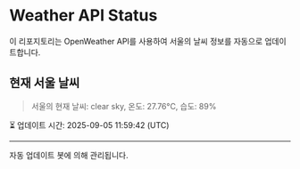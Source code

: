 
# Weather API Status

이 리포지토리는 OpenWeather API를 사용하여 서울의 날씨 정보를 자동으로 업데이트합니다.

## 현재 서울 날씨
> 서울의 현재 날씨: clear sky, 온도: 27.76°C, 습도: 89%

⏳ 업데이트 시간: 2025-09-05 11:59:42 (UTC)

---
자동 업데이트 봇에 의해 관리됩니다.
